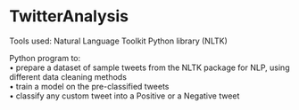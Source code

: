 # TwitterAnalysis

Tools used: Natural Language Toolkit Python library (NLTK)

Python program to: <br>
• prepare a dataset of sample tweets from the NLTK package for NLP, using different data cleaning methods <br>
• train a model on the pre-classified tweets <br>
• classify any custom tweet into a Positive or a Negative tweet
